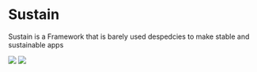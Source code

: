 # Sustain

Sustain is a Framework that is barely used despedcies to make stable and sustainable apps

![](https://github.com/labidiaymen/sustain/workflows/Sustain%20CI/badge.svg)
![](https://codecov.io/gh/labidiaymen/sustain/branch/master/graph/badge.svg)
